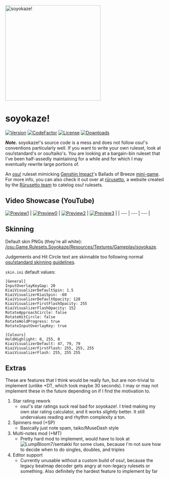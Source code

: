 <img src="assets/logo.png" alt="soyokaze!" width="300" height="300">

# soyokaze!

[![Version](https://img.shields.io/github/v/release/goodtrailer/soyokaze.svg?color=green&style=flat-square)](https://github.com/goodtrailer/soyokaze/releases/latest)
[![CodeFactor](https://www.codefactor.io/repository/github/goodtrailer/soyokaze/badge/main?style=flat-square)](https://www.codefactor.io/repository/github/goodtrailer/soyokaze/overview/main)
[![License](https://img.shields.io/github/license/goodtrailer/soyokaze.svg?color=blue&style=flat-square)](https://github.com/goodtrailer/soyokaze/blob/master/LICENSE)
[![Downloads](https://img.shields.io/github/downloads/goodtrailer/soyokaze/total.svg?color=orange&style=flat-square)](https://somsubhra.github.io/github-release-stats/?username=goodtrailer&repository=soyokaze&page=1&per_page=0)

***Note.*** soyokaze!'s source code is a mess and does not follow osu!'s conventions particularly well. If you want to write your own ruleset, look at osu!standard's or osu!taiko's. You are looking at a bargain-bin ruleset that I've been half-assedly maintaining for a while and for which I may eventually rewrite large portions of.

An [osu!](https://github.com/ppy/osu) ruleset mimicking [Genshin Impact](https://genshin.mihoyo.com)'s Ballads of Breeze [mini-game](https://youtu.be/ZsacXMduSFY). For more info, you can also check it out over at [rūrusetto](https://rulesets.info/rulesets/soyokaze), a website created by the [Rūrusetto team](https://github.com/Rurusetto) to catelog osu! rulesets.

## Video Showcase (YouTube)
[![Preview1](assets/preview1.png)](https://youtu.be/3Sj6tE2t4do)
| [![Preview0](assets/preview0.png)](https://youtu.be/hWjG0W7EiAE) | [![Preview2](assets/preview2.png)](https://youtu.be/uX0HBadqPzs) | [![Preview3](assets/preview3.png)](https://youtu.be/_QKinzhlMes) |
| --- | --- | --- |

## Skinning
Default skin PNGs (they're all white): [/osu.Game.Rulesets.Soyokaze/Resources/Textures/Gameplay/soyokaze](/osu.Game.Rulesets.Soyokaze/Resources/Textures/Gameplay/soyokaze).

Judgements and Hit Circle text are skinnable too following normal [osu!standard skinning guidelines](https://osu.ppy.sh/wiki/en/Skinning/osu%21).

`skin.ini` default values:
```
[General]
InputOverlayKeyGap: 20
KiaiVisualizerDefaultSpin: 1.5
KiaiVisualizerKiaiSpin: -60
KiaiVisualizerDefaultOpacity: 128
KiaiVisualizerFirstFlashOpacity: 255
KiaiVisualizerFlashOpacity: 152
RotateApproachCircle: false
RotateHitCircle: false
RotateHoldProgress: true
RotateInputOverlayKey: true

[Colours]
HoldHighlight: 0, 255, 0
KiaiVisualizerDefault: 47, 79, 79
KiaiVisualizerFirstFlash: 255, 255, 255
KiaiVisualizerFlash: 255, 255 255
```

## Extras
These are features that I think would be really fun, but are non-trivial to implement (unlike +DT, which took maybe 30 seconds). I may or may not implement these in the future depending on if I find the motivation to.
1. Star rating rework
    * osu!'s star ratings suck real bad for soyokaze!. I tried making my own star rating calculator, and it works *slightly* better. It still undervalues reading and rhythm complexity a ton.
3. Spinners mod (+SP)
    * Basically just note spam, taiko/MuseDash style
4. Multi-notes mod (+MT)
    * Pretty hard mod to implement, would have to look at ![LumpBloom7/sentakki](https://github.com/LumpBloom7/sentakki) for some clues, because I'm not sure how to decide when to do singles, doubles, and triples
5. Editor support
    * Currently unusable without a custom build of osu!, because the legacy beatmap decoder gets angry at non-legacy rulesets or something. Also definitely the hardest feature to implement by far
